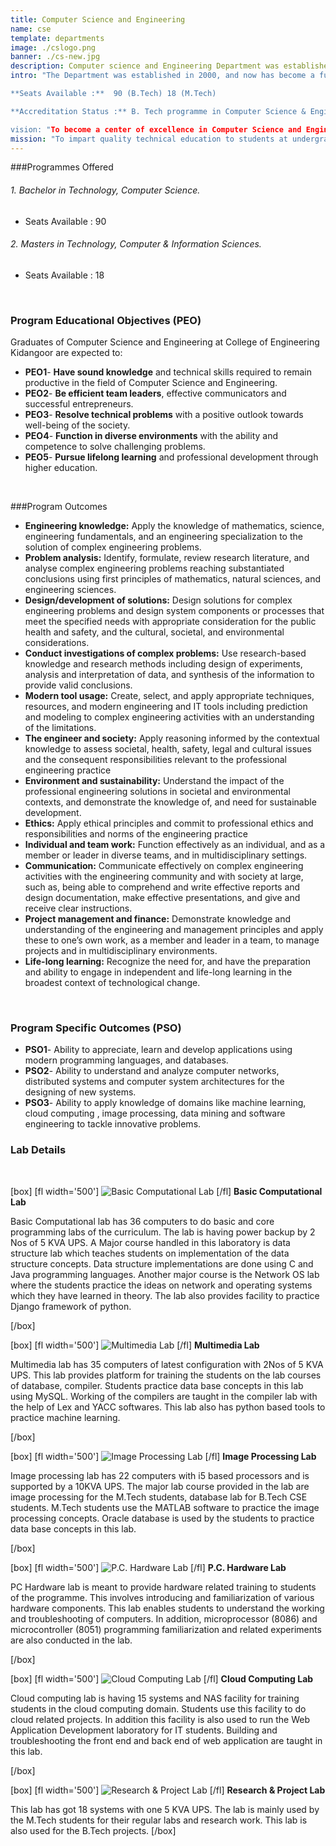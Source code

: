 ```yaml
---
title: Computer Science and Engineering
name: cse
template: departments
image: ./cslogo.png
banner: ./cs-new.jpg
description: Computer science and Engineering Department was established in 2000, and now has become a full-fledged department with advanced laboratory facilities to train the students to meet the current needs of the fast changing industrial scenario.
intro: "The Department was established in 2000, and now has become a full-fledged department with advanced laboratory facilities to train the students to meet the current needs of the fast changing industrial scenario.

**Seats Available :**  90 (B.Tech) 18 (M.Tech)

**Accreditation Status :** B. Tech programme in Computer Science & Engineering is accredited by NBA till 30.06.2022

vision: "To become a center of excellence in Computer Science and Engineering imparting quality professional education to develop competent professionals with social values who are capable of life long learning."
mission: "To impart quality technical education to students at undergraduate level through constant knowledge upgradation by maintaining pace with the latest sophisticated innovations , research & development and industry interaction in the field of Computer Science and Engineering with focus on lifelong learning for the well-being of the society."
---
```


###Programmes Offered
<br>

###### 1. Bachelor in Technology, Computer Science.

- Seats Available : 90


###### 2. Masters in Technology, Computer & Information Sciences.

- Seats Available : 18


<br>


### Program Educational Objectives (PEO)
Graduates of Computer Science and Engineering at College of Engineering Kidangoor are expected to:
- **PEO1**- **Have sound knowledge** and technical skills required to remain productive in the field of Computer Science and Engineering.
- **PEO2**- **Be efficient team leaders**, effective communicators and successful entrepreneurs.
- **PEO3**- **Resolve technical problems** with a positive outlook towards well-being of the society.
- **PEO4**- **Function in diverse environments** with the ability and competence to solve challenging problems.
- **PEO5**- **Pursue lifelong learning** and professional development through higher education.

<br>

###Program Outcomes
- **Engineering knowledge:** Apply the knowledge of mathematics, science, engineering fundamentals, and an engineering specialization to the solution of complex engineering problems.
- **Problem analysis:** Identify, formulate, review research literature, and analyse complex engineering problems reaching substantiated conclusions using first principles of mathematics, natural sciences, and engineering sciences.
- **Design/development of solutions:** Design solutions for complex engineering problems and design system components or processes that meet the specified needs with appropriate consideration for the public health and safety, and the cultural, societal, and environmental considerations.
- **Conduct investigations of complex problems:** Use research-based knowledge and research methods including design of experiments, analysis and interpretation of data, and synthesis of the information to provide valid conclusions.
- **Modern tool usage:** Create, select, and apply appropriate techniques, resources, and modern engineering and IT tools including prediction and modeling to complex engineering activities with an understanding of the limitations.
- **The engineer and society:** Apply reasoning informed by the contextual knowledge to assess societal, health, safety, legal and cultural issues and the consequent responsibilities relevant to the professional engineering practice
- **Environment and sustainability:** Understand the impact of the professional engineering solutions in societal and environmental contexts, and demonstrate the knowledge of, and need for sustainable development.
- **Ethics:** Apply ethical principles and commit to professional ethics and responsibilities and norms of the engineering practice
- **Individual and team work:** Function effectively as an individual, and as a member or leader in diverse teams, and in multidisciplinary settings.
- **Communication:** Communicate effectively on complex engineering activities with the engineering community and with society at large, such as, being able to comprehend and write effective reports and design documentation, make effective presentations, and give and receive clear instructions.
- **Project management and finance:** Demonstrate knowledge and understanding of the engineering and management principles and apply these to one’s own work, as a member and leader in a team, to manage projects and in multidisciplinary environments.
- **Life-long learning:** Recognize the need for, and have the preparation and ability to engage in independent and life-long learning in the broadest context of technological change.
<br>

### Program Specific Outcomes (PSO)
- **PSO1**- Ability to appreciate, learn and develop applications using modern programming languages, and databases.
- **PSO2**- Ability to understand and analyze computer networks, distributed systems and computer system architectures for the designing of  new systems. 
- **PSO3**- Ability to apply knowledge of domains like  machine learning, cloud computing , image processing, data mining and software engineering to tackle innovative problems. 

### Lab Details
<br>

[box]
[fl width='500']
![Basic Computational Lab](basiccomputationlab.jpg)
[/fl]
**Basic Computational Lab**

Basic Computational lab has 36 computers to do basic and core programming labs of the curriculum. The lab is having power backup by 2 Nos of 5 KVA UPS. A Major course handled in this laboratory is data structure lab which teaches students on implementation of the data structure concepts. Data structure implementations are done using C and Java programming languages. Another major course is the Network OS lab where the students practice the ideas on network and operating systems which they have learned in theory. The lab also provides facility to practice Django framework of python.

[/box]

[box]
[fl width='500']
![Multimedia Lab](Multimedialab1.jpg)
[/fl]
**Multimedia Lab**

Multimedia lab has 35 computers of latest configuration with 2Nos of 5 KVA UPS.  This lab provides platform for training the students on the lab courses of database, compiler. Students practice data base concepts in this lab using MySQL. Working of the compilers are taught in the compiler lab with the help of Lex and YACC softwares. This lab also has python based tools to practice machine learning.

[/box]


[box]
[fl width='500']
![Image Processing Lab](imageprocessinglab.jpg)
[/fl]
**Image Processing Lab**

 Image processing lab has 22 computers with i5 based processors and is supported by a 10KVA UPS. The major lab course provided in the lab are image processing for the M.Tech students, database lab for B.Tech CSE students. M.Tech students use the MATLAB software to practice the image processing concepts. Oracle database is used by the students to practice data base concepts in this lab.

[/box]


[box]
[fl width='500']
![P.C. Hardware Lab](pc-hardware-lab.jpg)
[/fl]
**P.C. Hardware Lab**

PC Hardware lab is meant to provide hardware related training to students of the programme. This involves introducing and familiarization of various hardware components. This lab enables students to understand the working and troubleshooting of computers. In addition, microprocessor (8086) and microcontroller (8051) programming familiarization and related experiments are also conducted in the lab.

[/box]

[box]
[fl width='500']
![Cloud Computing Lab](Multimedialab.jpg)
[/fl]
**Cloud Computing Lab**

Cloud computing lab is having 15 systems and NAS facility for training students in the cloud computing domain. Students use this facility to do cloud related projects. In addition this facility is also used to run the Web Application Development laboratory for IT students. Building and troubleshooting the front end and back end of web application are taught in this lab.       

[/box]



[box]
[fl width='500']
![Research & Project Lab](projectlab.jpg)
[/fl]
**Research & Project Lab**

This lab has got 18 systems with one 5 KVA UPS. The lab is mainly used by the M.Tech students for their regular labs and research work. This lab is also used for the B.Tech projects.
[/box]
